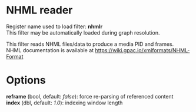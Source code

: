 <!-- automatically generated - do not edit, patch gpac/applications/gpac/gpac.c -->

# NHML reader  
  
Register name used to load filter: __nhmlr__  
This filter may be automatically loaded during graph resolution.  
  
This filter reads NHML files/data to produce a media PID and frames.  
NHML documentation is available at https://wiki.gpac.io/xmlformats/NHML-Format  
  

# Options    
  
<a id="reframe">__reframe__</a> (bool, default: _false_): force re-parsing of referenced content  
<a id="index">__index__</a> (dbl, default: _1.0_): indexing window length  
  
